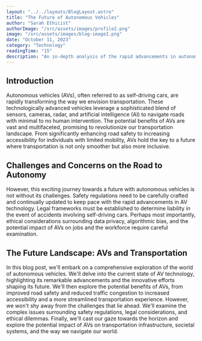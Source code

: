 ```yaml
---
layout: "../../layouts/BlogLayout.astro"
title: "The Future of Autonomous Vehicles"
author: "Sarah Ethicist"
authorImage: "/src/assets/images/profile2.png"
image: "/src/assets/images/blog-image2.png"
date: "October 11, 2023"
category: "Technology"
readingTime: "15"
description: "An in-depth analysis of the rapid advancements in autonomous vehicle technology and their impact on transportation."
---
```



## Introduction
Autonomous vehicles (AVs), often referred to as self-driving cars, are rapidly transforming the way we envision transportation. These technologically advanced vehicles leverage a sophisticated blend of sensors, cameras, radar, and artificial intelligence (AI) to navigate roads with minimal to no human intervention. The potential benefits of AVs are vast and multifaceted, promising to revolutionize our transportation landscape. From significantly enhancing road safety to increasing accessibility for individuals with limited mobility, AVs hold the key to a future where transportation is not only smoother but also more inclusive.


## Challenges and Concerns on the Road to Autonomy
However, this exciting journey towards a future with autonomous vehicles is not without its challenges.  Safety regulations need to be carefully crafted and continually updated to keep pace with the rapid advancements in AV technology. Legal frameworks must be established to determine liability in the event of accidents involving self-driving cars. Perhaps most importantly, ethical considerations surrounding data privacy, algorithmic bias, and the potential impact of AVs on jobs and the workforce require careful examination.

## The Future Landscape: AVs and Transportation

In this blog post, we'll embark on a comprehensive exploration of the world of autonomous vehicles. We'll delve into the current state of AV technology, highlighting its remarkable advancements and the innovative efforts shaping its future. We'll then explore the potential benefits of AVs, from improved road safety and reduced traffic congestion to increased accessibility and a more streamlined transportation experience. However, we won't shy away from the challenges that lie ahead. We'll examine the complex issues surrounding safety regulations, legal considerations, and ethical dilemmas. Finally, we'll cast our gaze towards the horizon and explore the potential impact of AVs on transportation infrastructure, societal systems, and the way we navigate our world.